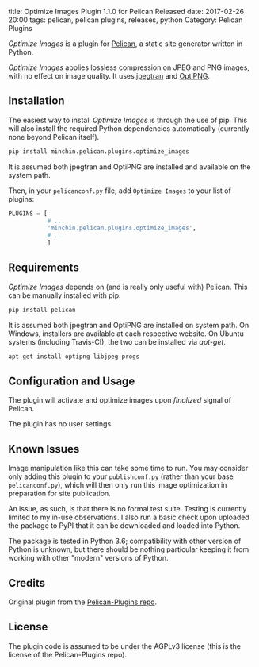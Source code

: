 title: Optimize Images Plugin 1.1.0 for Pelican Released
date: 2017-02-26 20:00
tags: pelican, pelican plugins, releases, python
Category: Pelican Plugins

*Optimize Images* is a plugin for [Pelican](http://docs.getpelican.com/),
a static site generator written in Python.

*Optimize Images* applies lossless compression on JPEG and PNG images, with
no effect on image quality. It uses [jpegtran](http://jpegclub.org/jpegtran/) and [OptiPNG](http://optipng.sourceforge.net/).
<!-- read more -->


## Installation

The easiest way to install *Optimize Images* is through the use of pip. This
will also install the required Python dependencies automatically (currently none beyond Pelican itself).

~~~sh
pip install minchin.pelican.plugins.optimize_images
~~~

It is assumed both jpegtran and OptiPNG are installed and available on the
system path.

Then, in your ``pelicanconf.py`` file, add ``Optimize Images`` to your list of
plugins:

~~~python
PLUGINS = [
           # ...
           'minchin.pelican.plugins.optimize_images',
           # ...
           ]
~~~


## Requirements

*Optimize Images* depends on (and is really only useful with) Pelican. This can
be manually installed with pip:

~~~sh
pip install pelican
~~~

It is assumed both jpegtran and OptiPNG are installed on system path. On Windows, installers are available at each respective website. On Ubuntu systems (including Travis-CI), the two can be installed via *apt-get*.

~~~sh
apt-get install optipng libjpeg-progs
~~~


## Configuration and Usage

The plugin will activate and optimize images upon *finalized* signal of
Pelican.

The plugin has no user settings.


## Known Issues

Image manipulation like this can take some time to run. You may consider
only adding this plugin to your `publishconf.py` (rather than your base
`pelicanconf.py`), which will then only run this image optimization in
preparation for site publication.

An issue, as such, is that there is no formal test suite. Testing is
currently limited to my in-use observations. I also run a basic check upon
uploaded the package to PyPI that it can be downloaded and loaded into
Python.

The package is tested in Python 3.6; compatibility with other version of
Python is unknown, but there should be nothing particular keeping it from working with other "modern" versions of Python.


## Credits

Original plugin from the [Pelican-Plugins repo](https://github.com/getpelican/pelican-plugins).


## License

The plugin code is assumed to be under the AGPLv3 license (this is the
license of the Pelican-Plugins repo).
